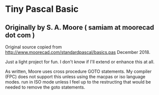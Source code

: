 # Tiny Pascal Basic

## Originally by S. A. Moore ( samiam at moorecad dot com )

Original source copied from http://www.moorecad.com/standardpascal/basics.pas
December 2018.

Just a light project for fun. I don't know if I'll extend or enhance
this at all.

As written, Moore uses cross procedure GOTO statements. My compiler (FPC)
does not support this unless using the macpas or iso language modes.
run in ISO mode unless I feel up to the restructing that would be
needed to remove the goto statements.

